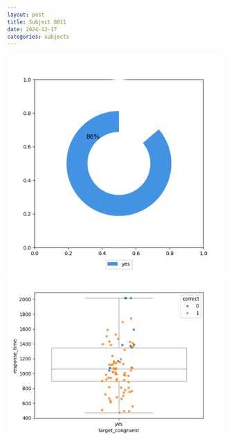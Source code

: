 ```yaml
---
layout: post
title: Subject 8011
date: 2024-12-17
categories: subjects
---
```


![](data/8011/run-6/8011_accuracy_target_congruence.png)
![](data/8011/run-6/8011_rt_congruence.png)
